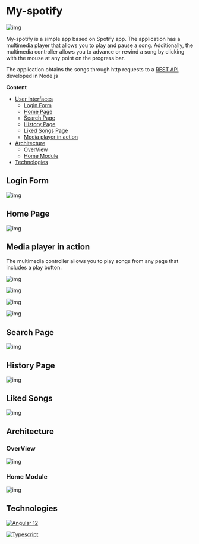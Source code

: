 
# My-spotify

![img](https://github.com/GILLMtz/my-spotify/blob/main/media/homePage.png?raw=true)

 
My-spotify is a simple app based on Spotify app.
The application has a multimedia player that allows you to play and pause a song. Additionally, the multimedia controller allows you to advance or rewind a song by clicking with the mouse at any point on the progress bar.

The application obtains the songs through http requests to a [REST API](https://github.com/leifermendez/node-api-tracks) developed in Node.js 

**Content**
 * [User Interfaces](#problem-introduction)
   - [Login Form](#login-form)
   - [Home Page](#home-page)
   - [Search Page](#search-page)
   - [History Page](#history-page)
   - [Liked Songs Page](#liked-songs)
   - [Media player in action](#media-player-in-action)
 * [Architecture ](#architecture)
   - [OverView](#overview)
   - [Home Module](#home-module)
 * [Technologies](#technologies) 

## Login Form
![img](./media/loginForm.webp)
 

## Home Page
![img](./media/homePage.webp)
 
## Media player in action
The multimedia controller allows you to play songs from any page that includes a play button. 

 ![img](./media/mediaPlayerActive1.webp) 

 ![img](./media/mediaPlayerActive2.webp)

 ![img](./media/mediaPlayerActive3.webp)

 ![img](./media/mediaPlayerActive4.webp)   

## Search Page
![img](./media/searchPage.webp)

## History Page
![img](./media/historyPage.webp)

## Liked Songs
![img](./media/favoritesPage.webp)


## Architecture 

### OverView
![img](./media/overView.webp)

### Home Module
![img](./media/homeModule.webp)
 
## Technologies

[![Angular 12](https://img.shields.io/badge/Angular-12.1.1-DD0031?style=for-the-badge&logo=angular&logoColor=white)](https://v7.material.angular.io/components/badge)
 

[![Typescript](https://img.shields.io/badge/TypeScript-4.3.2-blue?style=for-the-badge&logo=typescript&logoColor=white)](https://www.typescriptlang.org/)